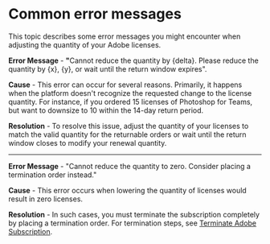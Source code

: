 # Common error messages

This topic describes some error messages you might encounter when adjusting the quantity of your Adobe licenses.

**Error Message** - **"**&#x43;annot reduce the quantity by {delta}. Please reduce the quantity by {x}, {y}, or wait until the return window expires".

**Cause** - This error can occur for several reasons. Primarily, it happens when the platform doesn't recognize the requested change to the license quantity. For instance, if you ordered 15 licenses of Photoshop for Teams, but want to downsize to 10 within the 14-day return period.

**Resolution** - To resolve this issue, adjust the quantity of your licenses to match the valid quantity for the returnable orders or wait until the return window closes to modify your renewal quantity.

***

**Error Message** - "Cannot reduce the quantity to zero. Consider placing a termination order instead."

**Cause** - This error occurs when lowering the quantity of licenses would result in zero licenses.

**Resolution** - In such cases, you must terminate the subscription completely by placing a termination order. For termination steps, see [Terminate Adobe Subscription](tutorials-and-videos/terminate-adobe-subscription.md).
